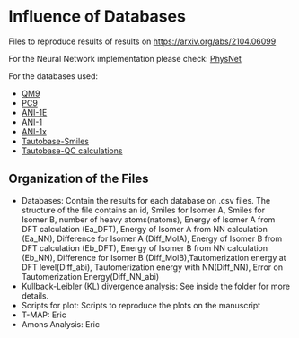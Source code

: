 # Influence of Databases

Files to reproduce results of results on https://arxiv.org/abs/2104.06099

For the Neural Network implementation please check: [PhysNet](https://github.com/MMunibas/PhysNet)

For the databases used: 
- [QM9](https://figshare.com/collections/Quantum_chemistry_structures_and_properties_of_134_kilo_molecules/978904)
- [PC9](https://figshare.com/articles/dataset/PC9_data_zip/9033977)
- [ANI-1E](https://zenodo.org/record/4680953)
- [ANI-1](https://figshare.com/collections/_/3846712)
- [ANI-1x](https://doi.org/10.6084/m9.figshare.c.4712477)
- [Tautobase-Smiles](https://github.com/WahlOya/Tautobase)
- [Tautobase-QC calculations](https://zenodo.org/record/4680972)

## Organization of the Files

- Databases: Contain the results for each database on .csv files. The structure of the file contains an id, Smiles for Isomer A, Smiles for Isomer B, number of heavy atoms(natoms), Energy of Isomer A from DFT calculation (Ea_DFT), Energy of Isomer A from NN calculation (Ea_NN), Difference for Isomer A (Diff_MolA), Energy of Isomer B from DFT calculation (Eb_DFT), Energy of Isomer B from NN calculation (Eb_NN), Difference for Isomer B (Diff_MolB),Tautomerization energy at DFT level(Diff_abi), Tautomerization energy with NN(Diff_NN), Error on Tautomerization Energy(Diff_NN_abi)
-  Kullback-Leibler (KL) divergence analysis: See inside the folder for more details.
- Scripts for plot: Scripts to reproduce the plots on the manuscript
- T-MAP: Eric
- Amons Analysis: Eric

